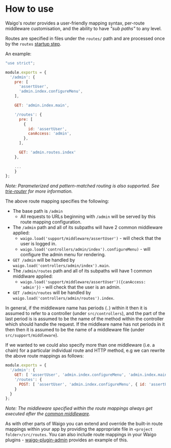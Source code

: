 # How to use

Waigo's router provides a user-friendly mapping syntax, per-route middleware customisation, and the ability to have _"sub paths"_ to any level.

Routes are specified in files under the `routes/` path and are processed once by the `routes` [startup step](../AppConfiguration/StartupSteps.md). 

An example:

```javascript
"use strict";

module.exports = { 
  '/admin': {
    pre: [
      'assertUser',
      'admin.index.configureMenu',
    ],

    GET: 'admin.index.main',

    '/routes': {
      pre: [
        { 
          id: 'assertUser', 
          canAccess: 'admin',
        },
      ],

      GET: 'admin.routes.index'
    },
    
    ...
	}
};
```

_Note: Parameterized and pattern-matched routing is also supported. See [trie-router](https://github.com/koajs/trie-router) for more information._

The above route mapping specifies the following:

* The base path is `/admin`
  *  All requests to URLs beginning with `/admin` will be served by this route mapping configuration.
* The `/admin` path and all of its subpaths will have 2 common middleware applied:
  * `waigo.load('support/middleware/assertUser')`  - will check that the user is logged in.
  * `waigo.load('controllers/admin/index').configureMenu)` - will configure the admin menu for rendering.
* `GET /admin` will be handled by `waigo.load('controllers/admin/index').main`.
* The `/admin/routes` path and all of its subpaths will have 1 common middlware applied:
  * `waigo.load('support/middleware/assertUser')({canAccess: 'admin'})` - will check that the user is an admin.
* `GET /admin/routes` will be handled by  `waigo.load('controllers/admin/routes').index`.


In general, if the middleware name has periods (`.`) within it then it is assumed to
refer to a controller (under `src/controllers`), and the part of the last period is is assumed to be the name of the method within the controller which should handle the request. If the middleare name has not periods in it then then it is assumed to be the name of a middleware file (under `src/support/middleware`).

If we wanted to we could also specify more than one middleware (i.e. a chain) for a particular individual route and HTTP method, e.g we can rewrite the above route mappings as follows:

```javascript
module.exports = {
  '/admin': {
    GET: [ 'assertUser', 'admin.index.configureMenu', 'admin.index.main' ],
    '/routes': {
      POST: [ 'assertUser', 'admin.index.configureMenu', { id: 'assertUser', canAccess: 'admin' }, 'admin.routes.index' ],
    }
  }
};
```

_Note: The middleware specified within the route mappings always get executed after the 
[common middleware](#common-middleware)._

As with other parts of Waigo you can extend and override the built-in route mappings within your app by providing the appropriate file in `<project folder>/src/routes`. You can also include route mappings in your Waigo plugins - [waigo-plugin-admin](https://github.com/waigo/admin) provides an example of this.




